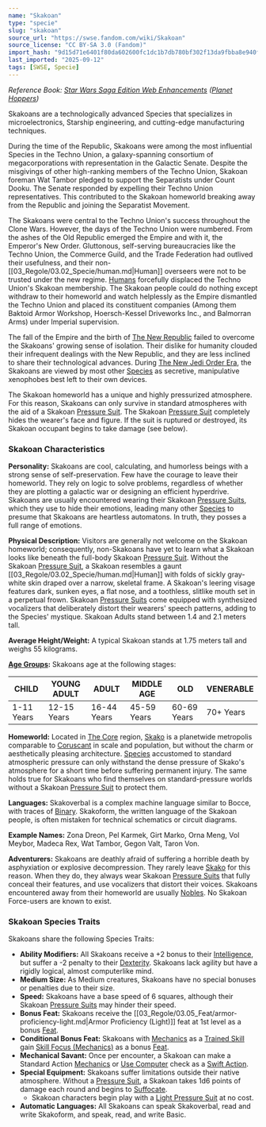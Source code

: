 ```yaml
---
name: "Skakoan"
type: "specie"
slug: "skakoan"
source_url: "https://swse.fandom.com/wiki/Skakoan"
source_license: "CC BY-SA 3.0 (Fandom)"
import_hash: "9d15d71e6401f80da602600fc1dc1b7db780bf302f13da9fbba8e940f099a1f3"
last_imported: "2025-09-12"
tags: [SWSE, Specie]
---
```

*Reference Book: [Star Wars Saga Edition Web Enhancements](https://swse.fandom.com/wiki/Star_Wars_Saga_Edition_Web_Enhancements) ([Planet Hoppers](https://swse.fandom.com/wiki/Planet_Hoppers))*

Skakoans are a technologically advanced Species that specializes in microelectronics, Starship engineering, and cutting-edge manufacturing techniques.

During the time of the Republic, Skakoans were among the most influential Species in the Techno Union, a galaxy-spanning consortium of megacorporations with representation in the Galactic Senate. Despite the misgivings of other high-ranking members of the Techno Union, Skakoan foreman Wat Tambor pledged to support the Separatists under Count Dooku. The Senate responded by expelling their Techno Union representatives. This contributed to the Skakoan homeworld breaking away from the Republic and joining the Separatist Movement. 

The Skakoans were central to the Techno Union's success throughout the Clone Wars. However, the days of the Techno Union were numbered. From the ashes of the Old Republic emerged the Empire and with it, the Emperor's New Order. Gluttonous, self-serving bureaucracies like the Techno Union, the Commerce Guild, and the Trade Federation had outlived their usefulness, and their non-[[03_Regole/03.02_Specie/human.md|Human]] overseers were not to be trusted under the new regime. [Humans](https://swse.fandom.com/wiki/Humans) forcefully displaced the Techno Union's Skakoan membership. The Skakoan people could do nothing except withdraw to their homeworld and watch helplessly as the Empire dismantled the Techno Union and placed its constituent companies (Among them Baktoid Armor Workshop, Hoersch-Kessel Driveworks Inc., and Balmorran Arms) under Imperial supervision. 

The fall of the Empire and the birth of [The New Republic](https://swse.fandom.com/wiki/The_New_Republic) failed to overcome the Skakoans' growing sense of isolation. Their dislike for humanity clouded their infrequent dealings with the New Republic, and they are less inclined to share their technological advances. During [The New Jedi Order Era](https://swse.fandom.com/wiki/The_New_Jedi_Order_Era), the Skakoans are viewed by most other [Species](https://swse.fandom.com/wiki/Species) as secretive, manipulative xenophobes best left to their own devices. 

The Skakoan homeworld has a unique and highly pressurized atmosphere. For this reason, Skakoans can only survive in standard atmospheres with the aid of a Skakoan [Pressure Suit](https://swse.fandom.com/wiki/Pressure_Suit). The Skakoan [Pressure Suit](https://swse.fandom.com/wiki/Pressure_Suit) completely hides the wearer's face and figure. If the suit is ruptured or destroyed, its Skakoan occupant begins to take damage (see below). 

### Skakoan Characteristics

**Personality:** Skakoans are cool, calculating, and humorless beings with a strong sense of self-preservation. Few have the courage to leave their homeworld. They rely on logic to solve problems, regardless of whether they are plotting a galactic war or designing an efficient hyperdrive. Skakoans are usually encountered wearing their Skakoan [Pressure Suits](https://swse.fandom.com/wiki/Pressure_Suits), which they use to hide their emotions, leading many other [Species](https://swse.fandom.com/wiki/Species) to presume that Skakoans are heartless automatons. In truth, they posses a full range of emotions.

**Physical Description:** Visitors are generally not welcome on the Skakoan homeworld; consequently, non-Skakoans have yet to learn what a Skakoan looks like beneath the full-body Skakoan [Pressure Suit](https://swse.fandom.com/wiki/Pressure_Suit). Without the Skakoan [Pressure Suit](https://swse.fandom.com/wiki/Pressure_Suit), a Skakoan resembles a gaunt [[03_Regole/03.02_Specie/human.md|Human]] with folds of sickly gray-white skin draped over a narrow, skeletal frame. A Skakoan's leering visage features dark, sunken eyes, a flat nose, and a toothless, slitlike mouth set in a perpetual frown. Skakoan [Pressure Suits](https://swse.fandom.com/wiki/Pressure_Suits) come equipped with synthesized vocalizers that deliberately distort their wearers' speech patterns, adding to the Species' mystique. Skakoan Adults stand between 1.4 and 2.1 meters tall.

**Average Height/Weight:** A typical Skakoan stands at 1.75 meters tall and weighs 55 kilograms.

**[Age Groups](https://swse.fandom.com/wiki/Age_Groups):** Skakoans age at the following stages:

| CHILD | YOUNG ADULT | ADULT | MIDDLE AGE | OLD | VENERABLE |
| --- | --- | --- | --- | --- | --- |
| 1-11 Years | 12-15 Years | 16-44 Years | 45-59 Years | 60-69 Years | 70+ Years |

**Homeworld:** Located in [The Core](https://swse.fandom.com/wiki/The_Core) region, [Skako](https://swse.fandom.com/wiki/Skako) is a planetwide metropolis comparable to [Coruscant](https://swse.fandom.com/wiki/Coruscant) in scale and population, but without the charm or aesthetically pleasing architecture. [Species](https://swse.fandom.com/wiki/Species) accustomed to standard atmospheric pressure can only withstand the dense pressure of Skako's atmosphere for a short time before suffering permanent injury. The same holds true for Skakoans who find themselves on standard-pressure worlds without a Skakoan [Pressure Suit](https://swse.fandom.com/wiki/Pressure_Suit) to protect them.

**Languages:** Skakoverbal is a complex machine language similar to Bocce, with traces of [Binary](https://swse.fandom.com/wiki/Binary). Skakoform, the written language of the Skakoan people, is often mistaken for technical schematics or circuit diagrams.

**Example Names:** Zona Dreon, Pel Karmek, Girt Marko, Orna Meng, Vol Meybor, Madeca Rex, Wat Tambor, Gegon Valt, Taron Von.

**Adventurers:** Skakoans are deathly afraid of suffering a horrible death by asphyxiation or explosive decompression. They rarely leave [Skako](https://swse.fandom.com/wiki/Skako) for this reason. When they do, they always wear Skakoan [Pressure Suits](https://swse.fandom.com/wiki/Pressure_Suits) that fully conceal their features, and use vocalizers that distort their voices. Skakoans encountered away from their homeworld are usually [Nobles](https://swse.fandom.com/wiki/Nobles). No Skakoan Force-users are known to exist.

### Skakoan Species Traits
Skakoans share the following Species Traits:
- **Ability Modifiers:** All Skakoans receive a +2 bonus to their [Intelligence](https://swse.fandom.com/wiki/Intelligence), but suffer a -2 penalty to their [Dexterity](https://swse.fandom.com/wiki/Dexterity). Skakoans lack agility but have a rigidly logical, almost computerlike mind.
- **Medium Size:** As Medium creatures, Skakoans have no special bonuses or penalties due to their size.
- **Speed:** Skakoans have a base speed of 6 squares, although their Skakoan [Pressure Suits](https://swse.fandom.com/wiki/Pressure_Suits) may hinder their speed.
- **Bonus Feat:** Skakoans receive the [[03_Regole/03.05_Feat/armor-proficiency-light.md|Armor Proficiency (Light)]] feat at 1st level as a bonus [Feat](https://swse.fandom.com/wiki/Feat).
- **Conditional Bonus Feat:** Skakoans with [Mechanics](https://swse.fandom.com/wiki/Mechanics) as a [Trained Skill](https://swse.fandom.com/wiki/Trained_Skill) gain [Skill Focus (Mechanics)](https://swse.fandom.com/wiki/Skill_Focus_(Mechanics)) as a bonus [Feat](https://swse.fandom.com/wiki/Feat).
- **Mechanical Savant:** Once per encounter, a Skakoan can make a Standard Action [Mechanics](https://swse.fandom.com/wiki/Mechanics) or [Use Computer](https://swse.fandom.com/wiki/Use_Computer) check as a [Swift Action](https://swse.fandom.com/wiki/Swift_Action).
- **Special Equipment:** Skakoans suffer limitations outside their native atmosphere. Without a [Pressure Suit](https://swse.fandom.com/wiki/Pressure_Suit), a Skakoan takes 1d6 points of damage each round and begins to [Suffocate](https://swse.fandom.com/wiki/Suffocate).
    - Skakoan characters begin play with a [Light Pressure Suit](https://swse.fandom.com/wiki/Light_Pressure_Suit) at no cost.
- **Automatic Languages:** All Skakoans can speak Skakoverbal, read and write Skakoform, and speak, read, and write Basic.